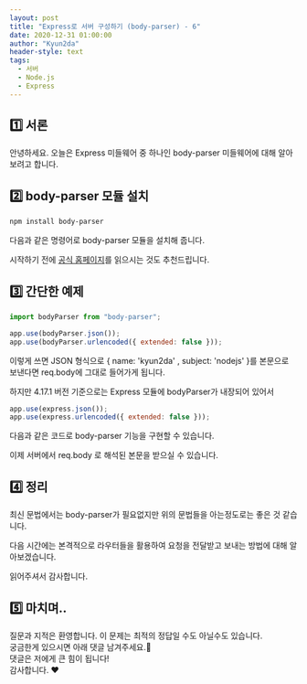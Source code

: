 ```yaml
---
layout: post
title: "Express로 서버 구성하기 (body-parser) - 6"
date: 2020-12-31 01:00:00
author: "Kyun2da"
header-style: text
tags:
  - 서버
  - Node.js
  - Express
---
```


## 1️⃣ 서론

안녕하세요. 오늘은 Express 미들웨어 중 하나인 body-parser 미들웨어에 대해 알아보려고 합니다.

## 2️⃣ body-parser 모듈 설치

```bash
npm install body-parser
```

다음과 같은 명령어로 body-parser 모듈을 설치해 줍니다.

시작하기 전에 [공식 홈페이지](https://github.com/expressjs/body-parser#readme)를 읽으시는 것도 추천드립니다.

## 3️⃣ 간단한 예제

```js
import bodyParser from "body-parser";

app.use(bodyParser.json());
app.use(bodyParser.urlencoded({ extended: false }));
```

이렇게 쓰면 JSON 형식으로 { name: 'kyun2da' , subject: 'nodejs' }를 본문으로 보낸다면 req.body에 그대로 들어가게 됩니다.

하지만 4.17.1 버전 기준으로는 Express 모듈에 bodyParser가 내장되어 있어서

```js
app.use(express.json());
app.use(express.urlencoded({ extended: false }));
```

다음과 같은 코드로 body-parser 기능을 구현할 수 있습니다.

이제 서버에서 req.body 로 해석된 본문을 받으실 수 있습니다.

## 4️⃣ 정리

최신 문법에서는 body-parser가 필요없지만 위의 문법들을 아는정도로는 좋은 것 같습니다.

다음 시간에는 본격적으로 라우터들을 활용하여 요청을 전달받고 보내는 방법에 대해 알아보겠습니다.

읽어주셔서 감사합니다.

## 5️⃣ 마치며..

질문과 지적은 환영합니다. 이 문제는 최적의 정답일 수도 아닐수도 있습니다.  
궁금한게 있으시면 아래 댓글 남겨주세요.🙏  
댓글은 저에게 큰 힘이 됩니다!  
감사합니다. ❤️
